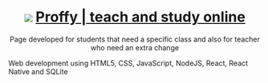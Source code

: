 <h1 align="center">
    <img src="https://img.shields.io/static/v1?label=Blog&message=Rocketseat&color=7159c1&style=for-the-badge&logo=ghost"/>
    <a href="https://pt-br.reactjs.org/">Proffy | teach and study online</a>
</h1>
<p align="center">Page developed for students that need a specific class and also for teacher who need an extra change</p>

 Web development using HTML5, CSS, JavaScript, NodeJS, React, React Native and SQLite
